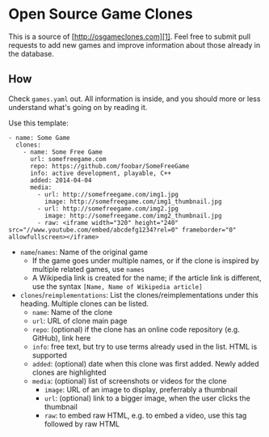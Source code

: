# Open Source Game Clones

This is a source of [http://osgameclones.com][1]. Feel free to submit pull
requests to add new games and improve information about those already in the
database.

## How

Check `games.yaml` out. All information is inside, and you should more or less
understand what's going on by reading it.

Use this template:

    - name: Some Game
      clones:
        - name: Some Free Game
          url: somefreegame.com
          repo: https://github.com/foobar/SomeFreeGame
          info: active development, playable, C++
          added: 2014-04-04
          media:
            - url: http://somefreegame.com/img1.jpg
              image: http://somefreegame.com/img1_thumbnail.jpg
            - url: http://somefreegame.com/img2.jpg
              image: http://somefreegame.com/img2_thumbnail.jpg
            - raw: <iframe width="320" height="240" src="//www.youtube.com/embed/abcdefg1234?rel=0" frameborder="0" allowfullscreen></iframe>

- `name`/`names`: Name of the original game
  - If the game goes under multiple names, or if the clone is inspired by multiple related games, use `names`
  - A Wikipedia link is created for the name; if the article link is different, use the syntax `[Name, Name of Wikipedia article]`
- `clones`/`reimplementations`: List the clones/reimplementations under this heading. Multiple clones can be listed.
  - `name`: Name of the clone
  - `url`: URL of clone main page
  - `repo`: (optional) if the clone has an online code repository (e.g. GitHub), link here
  - `info`: free text, but try to use terms already used in the list. HTML is supported
  - `added`: (optional) date when this clone was first added. Newly added clones are highlighted
  - `media`: (optional) list of screenshots or videos for the clone
    - `image`: URL of an image to display, preferrably a thumbnail
    - `url`: (optional) link to a bigger image, when the user clicks the thumbnail
    - `raw`: to embed raw HTML, e.g. to embed a video, use this tag followed by raw HTML

[1]:http://osgameclones.com
